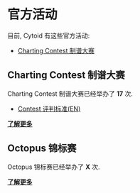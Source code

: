 # 官方活动

目前, Cytoid 有这些官方活动:

- [Charting Contest 制谱大赛](#charting-contest-制谱大赛)

## Charting Contest 制谱大赛
Charting Contest 制谱大赛已经举办了 **17** 次.

- [Contest 评判标准(EN)](https://cytoid.io/posts/contest-judgement-criteria)

[**了解更多**](./charting-contest)

## Octopus 锦标赛

Octopus 锦标赛已经举办了 **X** 次.

[**了解更多**](./octopus)
